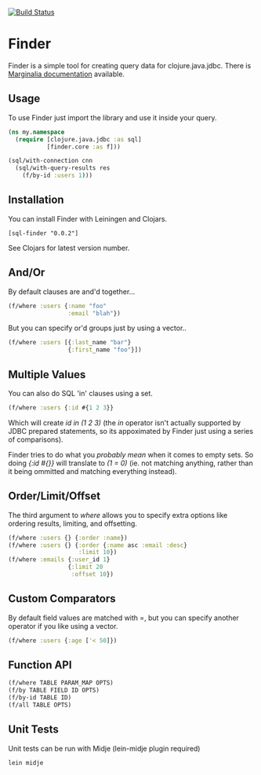 
[![Build Status](https://secure.travis-ci.org/rodnaph/finder.png?branch=master)](http://travis-ci.org/rodnaph/finder)

Finder
======

Finder is a simple tool for creating query data for clojure.java.jdbc.  There is
[Marginalia documentation](http://boxuk.github.com/finder/) available.

Usage
-----

To use Finder just import the library and use it inside your query.

```clojure
(ns my.namespace
  (require [clojure.java.jdbc :as sql]
           [finder.core :as f]))

(sql/with-connection cnn
  (sql/with-query-results res
    (f/by-id :users 1)))
```

Installation
------------

You can install Finder with Leiningen and Clojars.

```
[sql-finder "0.0.2"]
```

See Clojars for latest version number.

And/Or
------

By default clauses are and'd together...

```clojure
(f/where :users {:name "foo"
                 :email "blah"})
```

But you can specify or'd groups just by using a vector..

```clojure
(f/where :users [{:last_name "bar"}
                 {:first_name "foo"}])
```

Multiple Values
---------------

You can also do SQL 'in' clauses using a set.

```clojure
(f/where :users {:id #{1 2 3}}
```

Which will create _id in (1 2 3)_ (the _in_ operator isn't actually
supported by JDBC prepared statements, so its appoximated by Finder
just using a series of comparisons).

Finder tries to do what you _probably mean_ when it comes to empty
sets.  So doing _{:id #{}}_ will translate to _(1 = 0)_ (ie. not
matching anything, rather than it being ommitted and matching
everything instead).

Order/Limit/Offset
------------------

The third argument to _where_ allows you to specify extra options
like ordering results, limiting, and offsetting.

```clojure
(f/where :users {} {:order :name})
(f/where :users {} {:order {:name asc :email :desc}
                    :limit 10})
(f/where :emails {:user_id 1}
                 {:limit 20
                  :offset 10})
```

Custom Comparators
------------------

By default field values are matched with =, but you can specify
another operator if you like using a vector.

```clojure
(f/where :users {:age ['< 50]})
```

Function API
------------

```clojure
(f/where TABLE PARAM_MAP OPTS)
(f/by TABLE FIELD ID OPTS)
(f/by-id TABLE ID)
(f/all TABLE OPTS)
```

Unit Tests
----------

Unit tests can be run with Midje (lein-midje plugin required)

```
lein midje
```


